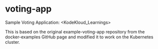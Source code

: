 # voting-app
Sample Voting Application: <KodeKloud_Learnings>

This is based on the original example-voting-app repository from the docker-examples GitHub page and modified it to work on the Kubernetes cluster.
